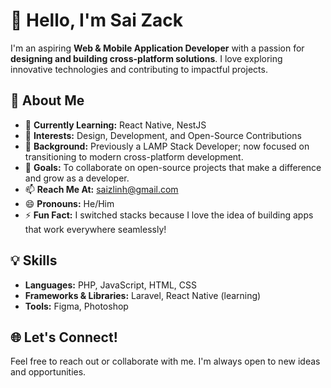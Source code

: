 # 👋 Hello, I'm Sai Zack  

I'm an aspiring **Web & Mobile Application Developer** with a passion for **designing and building cross-platform solutions**. I love exploring innovative technologies and contributing to impactful projects.

## 🚀 About Me  
- 🌱 **Currently Learning:** React Native, NestJS  
- 👀 **Interests:** Design, Development, and Open-Source Contributions  
- 💼 **Background:** Previously a LAMP Stack Developer; now focused on transitioning to modern cross-platform development.  
- 🎯 **Goals:** To collaborate on open-source projects that make a difference and grow as a developer.  
- 📫 **Reach Me At:** [saizlinh@gmail.com](mailto:saizlinh@gmail.com)  
- 😄 **Pronouns:** He/Him  
- ⚡ **Fun Fact:** I switched stacks because I love the idea of building apps that work everywhere seamlessly!  

## 💡 Skills  
- **Languages:** PHP, JavaScript, HTML, CSS  
- **Frameworks & Libraries:** Laravel, React Native (learning)  
- **Tools:** Figma, Photoshop  

## 🌐 Let's Connect!  
Feel free to reach out or collaborate with me. I'm always open to new ideas and opportunities.  

<!---
sai-zack-dev/sai-zack-dev is a ✨ special ✨ repository because its `README.md` (this file) appears on your GitHub profile.
You can click the Preview link to take a look at your changes.
--->
